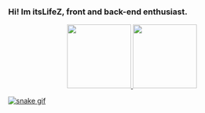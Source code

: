 ### Hi! Im itsLifeZ, front and back-end enthusiast.

<div align="center">
  <a href="https://github.com/ItsLifeZ">
  <img height="130em" src="https://github-readme-stats.vercel.app/api?username=ItsLifeZ&show_icons=true&theme=dark&include_all_commits=true&count_private=true&icon_color=dark"/>
  <img height="130em" src="https://github-readme-stats.vercel.app/api/top-langs/?username=ItsLifeZ&layout=compact&langs_count=7&theme=dark"/>
</div>
  
![snake gif](https://github.com/ItsLifeZ/ItsLifeZ/blob/ceb76ffa44f154e106b400ae6d23484ef0cd7ccd/github-contribution-grid-snake.gif)
  
